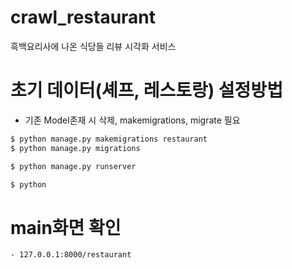 # crawl_restaurant
흑백요리사에 나온 식당들 리뷰 시각화 서비스


# 초기 데이터(셰프, 레스토랑) 설정방법
- 기존 Model존재 시 삭제, makemigrations, migrate 필요
```sh
$ python manage.py makemigrations restaurant
$ python manage.py migrations
```
```sh
$ python manage.py runserver
```
```sh
$ python 
```

# main화면 확인
    - 127.0.0.1:8000/restaurant